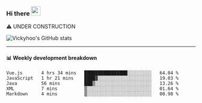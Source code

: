 ### Hi there <a href="https://www.gautamkrishnar.com/"><img src="https://media.giphy.com/media/hvRJCLFzcasrR4ia7z/giphy.gif" width="25px"></a>
⚠️ UNDER CONSTRUCTION

![Vickyhoo's GitHub stats](https://github-readme-stats.vercel.app/api?username=vickyhoo&theme=react&show_icons=true)

---

#### :bar_chart: Weekly development breakdown

<!--START_SECTION:waka-->
```text
Vue.js       4 hrs 34 mins   ████████████████░░░░░░░░░   64.04 % 
JavaScript   1 hr 21 mins    ████▓░░░░░░░░░░░░░░░░░░░░   19.03 % 
Java         56 mins         ███▒░░░░░░░░░░░░░░░░░░░░░   13.26 % 
XML          7 mins          ▒░░░░░░░░░░░░░░░░░░░░░░░░   01.64 % 
Markdown     4 mins          ▒░░░░░░░░░░░░░░░░░░░░░░░░   00.98 % 
```
<!--END_SECTION:waka-->


<!--
**vickyhoo/vickyhoo** is a ✨ _special_ ✨ repository because its `README.md` (this file) appears on your GitHub profile.

Here are some ideas to get you started:

- 🔭 I’m currently working on ...
- 🌱 I’m currently learning ...
- 👯 I’m looking to collaborate on ...
- 🤔 I’m looking for help with ...
- 💬 Ask me about ...
- 📫 How to reach me: ...
- 😄 Pronouns: ...
- ⚡ Fun fact: ...
-->
